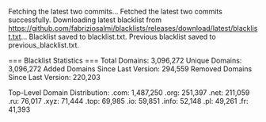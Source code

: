 Fetching the latest two commits...
Fetched the latest two commits successfully.
Downloading latest blacklist from https://github.com/fabriziosalmi/blacklists/releases/download/latest/blacklist.txt...
Blacklist saved to blacklist.txt.
Previous blacklist saved to previous_blacklist.txt.

=== Blacklist Statistics ===
Total Domains: 3,096,272
Unique Domains: 3,096,272
Added Domains Since Last Version: 294,559
Removed Domains Since Last Version: 220,203

Top-Level Domain Distribution:
  .com: 1,487,250
  .org: 251,397
  .net: 211,059
  .ru: 76,017
  .xyz: 71,444
  .top: 69,985
  .io: 59,851
  .info: 52,148
  .pl: 49,261
  .fr: 41,393
